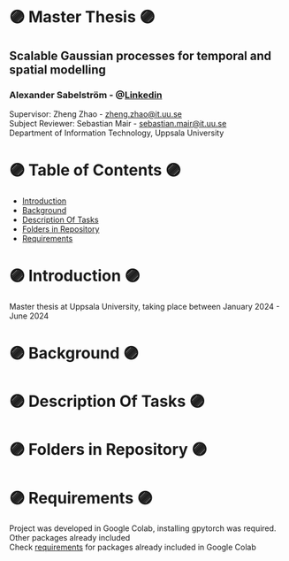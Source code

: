 
# 🟣 Master Thesis 🟣
## Scalable Gaussian processes for temporal and spatial modelling
### Alexander Sabelström - @[Linkedin](https://www.linkedin.com/in/alexander-sabelstr%C3%B6m-484256293/)
Supervisor: Zheng Zhao - zheng.zhao@it.uu.se  
Subject Reviewer: Sebastian Mair - sebastian.mair@it.uu.se  
Department of Information Technology, Uppsala University




# 🟣 Table of Contents 🟣
* [Introduction](#Introduction)
* [Background](#background)
* [Description Of Tasks](#tasks)
* [Folders in Repository ](#folders)  
* [Requirements](#requirements)  

# 🟣 Introduction <a name="Introduction"/> 🟣
Master thesis at Uppsala University, taking place between January 2024 - June 2024
# 🟣 Background <a name="background"/> 🟣
# 🟣 Description Of Tasks <a name="tasks"/> 🟣
  
# 🟣 Folders in Repository  <a name="folders"/> 🟣

# 🟣 Requirements <a name="requirements"/> 🟣
Project was developed in Google Colab, installing gpytorch was required. Other packages already included<br /> 
Check [requirements](requirements.txt) for packages already included in Google Colab


